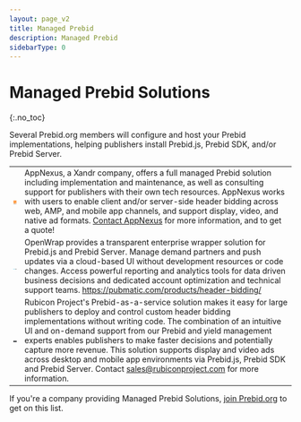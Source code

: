 ```yaml
---
layout: page_v2
title: Managed Prebid
description: Managed Prebid
sidebarType: 0
---
```


# Managed Prebid Solutions
{:.no_toc}

Several Prebid.org members will configure and host your Prebid implementations, helping publishers install Prebid.js, Prebid SDK, and/or Prebid Server.

<table class="cellpadding">
<tr><td><a href="https://www.appnexus.com/en/publishers/header-bidding"><img src="/assets/images/partners/founders/appnexus.png" width="100"></a></td>
<td>AppNexus, a Xandr company, offers a full managed Prebid solution including implementation and maintenance, as well as consulting support for publishers with their own tech resources. AppNexus works with users to enable client and/or server-side header bidding across web, AMP, and mobile app channels, and support display, video, and native ad formats. <a href="https://www.appnexus.com/contact">Contact AppNexus</a> for more information, and to get a quote! </td>
</tr>
<tr><td><a href="https://pubmatic.com/products/header-bidding/"><img src="/assets/images/partners/standard/PubMatic_Logo.svg" width="100"></a></td><td>OpenWrap provides a transparent enterprise wrapper solution for Prebid.js and Prebid Server. Manage demand partners and push updates via a cloud-based UI without development resources or code changes. Access powerful reporting and analytics tools for data driven business decisions and dedicated account optimization and technical support teams. <a href="https://pubmatic.com/products/header-bidding/">https://pubmatic.com/products/header-bidding/</a>
</td></tr>
<tr><td><a href="https://rubiconproject.com/header-bidding-for-publishers/"><img src="/assets/images/partners/founders/rubicon.png" width="100"></a></td>
<td>Rubicon Project's Prebid-as-a-service solution makes it easy for large publishers to deploy and control custom header bidding implementations without writing code. The combination of an intuitive UI and on-demand support from our Prebid and yield management experts enables publishers to make faster decisions and potentially capture more revenue. This solution supports display and video ads across desktop and mobile app environments via Prebid.js, Prebid SDK and Prebid Server.  Contact <a href="mailto: sales@rubiconproject.com">sales@rubiconproject.com</a> for more information.</td></tr>
</table>

If you're a company providing Managed Prebid Solutions, [join Prebid.org](/overview/what-is-prebid-org.html) to get on this list.
